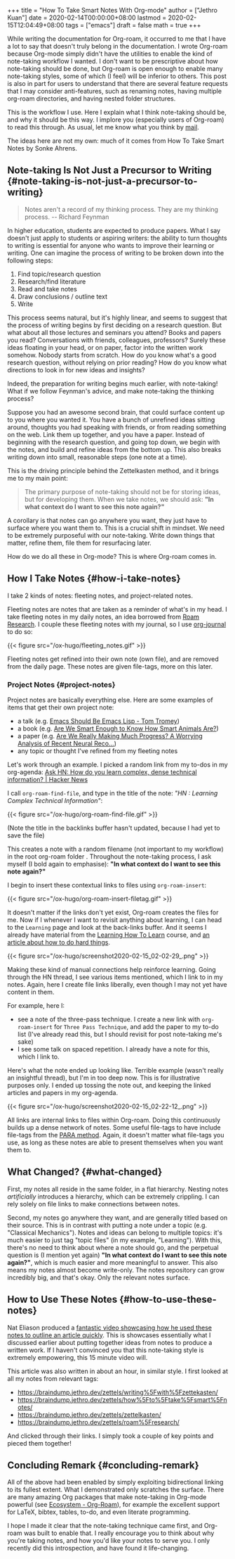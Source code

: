 +++
title = "How To Take Smart Notes With Org-mode"
author = ["Jethro Kuan"]
date = 2020-02-14T00:00:00+08:00
lastmod = 2020-02-15T12:04:49+08:00
tags = ["emacs"]
draft = false
math = true
+++

While writing the documentation for Org-roam, it occurred to me that I
have a lot to say that doesn't truly belong in the documentation. I
wrote Org-roam because Org-mode simply didn't have the utilities to
enable the kind of note-taking workflow I wanted. I don't want to be
prescriptive about how note-taking should be done, but Org-roam is
open enough to enable many note-taking styles, some of which (I feel)
will be inferior to others. This post is also in part for users to
understand that there are several feature requests that I may consider
anti-features, such as renaming notes, having multiple org-roam
directories, and having nested folder structures.

This is the workflow I use. Here I explain what I think note-taking
should be, and why it should be this way. I implore you (especially
users of Org-roam) to read this through. As usual, let me know what
you think by [mail](mailto:jethrokuan95@gmail.com).

The ideas here are not my own: much of it comes from How To Take Smart
Notes by Sonke Ahrens.


## Note-taking Is Not Just a Precursor to Writing {#note-taking-is-not-just-a-precursor-to-writing}

> Notes aren't a record of my thinking process. They are my thinking
> process. -- Richard Feynman

In higher education, students are expected to produce papers. What I
say doesn't just apply to students or aspiring writers: the ability to
turn thoughts to writing is essential for anyone who wants to improve
their learning or writing. One can imagine the process of writing to
be broken down into the following steps:

1.  Find topic/research question
2.  Research/find literature
3.  Read and take notes
4.  Draw conclusions / outline text
5.  Write

This process seems natural, but it's highly linear, and seems to
suggest that the process of writing begins by first deciding on a
research question. But what about all those lectures and seminars you
attend? Books and papers you read? Conversations with friends,
colleagues, professors? Surely these ideas floating in your head, or
on paper, factor into the written work somehow. Nobody starts from
scratch. How do you know what's a good research question, without
relying on prior reading? How do you know what directions to look in
for new ideas and insights?

Indeed, the preparation for writing begins much earlier, with
note-taking! What if we follow Feynman's advice, and make note-taking
the thinking process?

Suppose you had an awesome second brain, that could surface content up
to you where you wanted it. You have a bunch of unrefined ideas
sitting around, thoughts you had speaking with friends, or from
reading something on the web. Link them up together, and you have a
paper. Instead of beginning with the research question, and going top
down, we begin with the notes, and build and refine ideas from the
bottom up. This also breaks writing down into small, reasonable steps
(one note at a time).

This is the driving principle behind the Zettelkasten method, and it
brings me to my main point:

> The primary purpose of note-taking should not be for storing ideas,
> but for developing them. When we take notes, we should ask: **"In what
> context do I want to see this note again?"**

A corollary is that notes can go anywhere you want, they just have to
surface where you want them to. This is a crucial shift in mindset. We
need to be extremely purposeful with our note-taking. Write down
things that matter, refine them, file them for resurfacing later.

How do we do all these in Org-mode? This is where Org-roam comes in.


## How I Take Notes {#how-i-take-notes}

I take 2 kinds of notes: fleeting notes, and project-related notes.

Fleeting notes are notes that are taken as a reminder of what's in my
head. I take fleeting notes in my daily notes, an idea borrowed from
[Roam Research](https://www.roamresearch.com/). I couple these fleeting notes with my journal, so I use
[org-journal](https://github.com/bastibe/org-journal) to do so:

{{< figure src="/ox-hugo/fleeting_notes.gif" >}}

Fleeting notes get refined into their own note (own file), and are
removed from the daily page. These notes are given file-tags, more on
this later.


### Project Notes {#project-notes}

Project notes are basically everything else. Here are some examples of
items that get their own project note:

-   a talk (e.g. [Emacs Should Be Emacs Lisp - Tom Tromey](https://braindump.jethro.dev/talks/emacs%5Fshould%5Fbe%5Femacs%5Flisp/))
-   a book (e.g. [Are We Smart Enough to Know How Smart Animals Are?](https://braindump.jethro.dev/books/are%5Fwe%5Fsmart%5Fenough%5Fto%5Fknow%5Fhow%5Fsmart%5Fanimals%5Fare/))
-   a paper (e.g. [Are We Really Making Much Progress? A Worrying
    Analysis of Recent Neural Reco...](https://braindump.jethro.dev/papers/dacrema19%5Fprogress%5Fneural%5Frec/))
-   any topic or thought I've refined from my fleeting notes

Let's work through an example. I picked a random link from my to-dos
in my org-agenda: [Ask HN: How do you learn complex, dense technical
information? | Hacker News](https://news.ycombinator.com/item?id=22325975)

I call `org-roam-find-file`, and type in the title of the note: _"HN :
Learning Complex Technical Information"_:

{{< figure src="/ox-hugo/org-roam-find-file.gif" >}}

(Note the title in the backlinks buffer hasn't updated, because I
had yet to save the file)

This creates a note with a random filename (not important to my
workflow) in the root org-roam folder . Throughout the note-taking
process, I ask myself (I bold again to emphasise): **"In what context
do I want to see this note again?"**

I begin to insert these contextual links to files using
`org-roam-insert`:

{{< figure src="/ox-hugo/org-roam-insert-filetag.gif" >}}

It doesn't matter if the links don't yet exist, Org-roam creates the
files for me. Now if I whenever I want to revisit anything about
learning, I can head to the `Learning` page and look at the back-links
buffer. And it seems I already have material from the [Learning How To
Learn](https://www.coursera.org/learn/learning-how-to-learn/) course, and [an article about how to do hard things](https://www.drmaciver.com/2019/05/how-to-do-hard-things/).

{{< figure src="/ox-hugo/screenshot2020-02-15_02-02-29_.png" >}}

Making these kind of manual connections help reinforce learning. Going
through the HN thread, I see various items mentioned, which I link to
in my notes. Again, here I create file links liberally, even though I
may not yet have content in them.

For example, here I:

-   see a note of the three-pass technique. I create a new link with
    `org-roam-insert` for `Three Pass Technique`, and add the paper to
    my to-do list (I've already read this, but I should revisit for post
    note-taking me's sake)
-   I see some talk on spaced repetition. I already have a note for
    this, which I link to.

Here's what the note ended up looking like. Terrible example (wasn't
really an insightful thread), but I'm in too deep now. This is for
illustrative purposes only. I ended up tossing the note out, and
keeping the linked articles and papers in my org-agenda.

{{< figure src="/ox-hugo/screenshot2020-02-15_02-22-12_.png" >}}

All links are internal links to files within Org-roam. Doing this
continuously builds up a dense network of notes. Some useful file-tags
to have include file-tags from the [PARA method](https://praxis.fortelabs.co/the-p-a-r-a-method-a-universal-system-for-organizing-digital-information-75a9da8bfb37/). Again, it doesn't
matter what file-tags you use, as long as these notes are able to
present themselves when you want them to.


## What Changed? {#what-changed}

First, my notes all reside in the same folder, in a flat hierarchy.
Nesting notes _artificially_ introduces a hierarchy, which can be
extremely crippling. I can rely solely on file links to make
connections between notes.

Second, my notes go anywhere they want, and are generally titled based
on their source. This is in contrast with putting a note under a topic
(e.g. "Classical Mechanics"). Notes and ideas can belong to multiple
topics: it's much easier to just tag "topic files" (in my example,
"Learning"). With this, there's no need to think about where a note
should go, and the perpetual question is (I mention yet again) **"In
what context do I want to see this note again?"**, which is much easier
and more meaningful to answer. This also means my notes almost become
write-only. The notes repository can grow incredibly big, and that's
okay. Only the relevant notes surface.


## How to Use These Notes {#how-to-use-these-notes}

Nat Eliason produced a [fantastic video showcasing how he used these
notes to outline an article quickly](https://www.youtube.com/watch?v=RvWic15iXjk). This is showcases essentially
what I discussed earlier about putting together ideas from notes to
produce a written work. If I haven't convinced you that this
note-taking style is extremely empowering, this 15 minute video will.

This article was also written in about an hour, in similar style. I
first looked at all my notes from relevant tags:

-   <https://braindump.jethro.dev/zettels/writing%5Fwith%5Fzettekasten/>
-   <https://braindump.jethro.dev/zettels/how%5Fto%5Ftake%5Fsmart%5Fnotes/>
-   <https://braindump.jethro.dev/zettels/zettelkasten/>
-   <https://braindump.jethro.dev/zettels/roam%5Fresearch/>

And clicked through their links. I simply took a couple of key points
and pieced them together!


## Concluding Remark {#concluding-remark}

All of the above had been enabled by simply exploiting bidirectional
linking to its fullest extent. What I demonstrated only scratches the
surface. There are many amazing Org packages that make note-taking in
Org-mode powerful (see [Ecosystem - Org-Roam](https://org-roam.readthedocs.io/en/develop/ecosystem/)), for example the
excellent support for LaTeX, bibtex, tables, to-do, and even literate
programming.

I hope I made it clear that the note-taking technique came first, and
Org-roam was built to enable that. I really encourage you to think
about why you're taking notes, and how you'd like your notes to
serve you. I only recently did this introspection, and have found it
life-changing.
